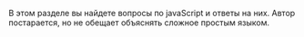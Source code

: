 В этом разделе вы найдете вопросы по javaScript  и ответы на них. Автор постарается, но не обещает объяснять сложное простым языком. 